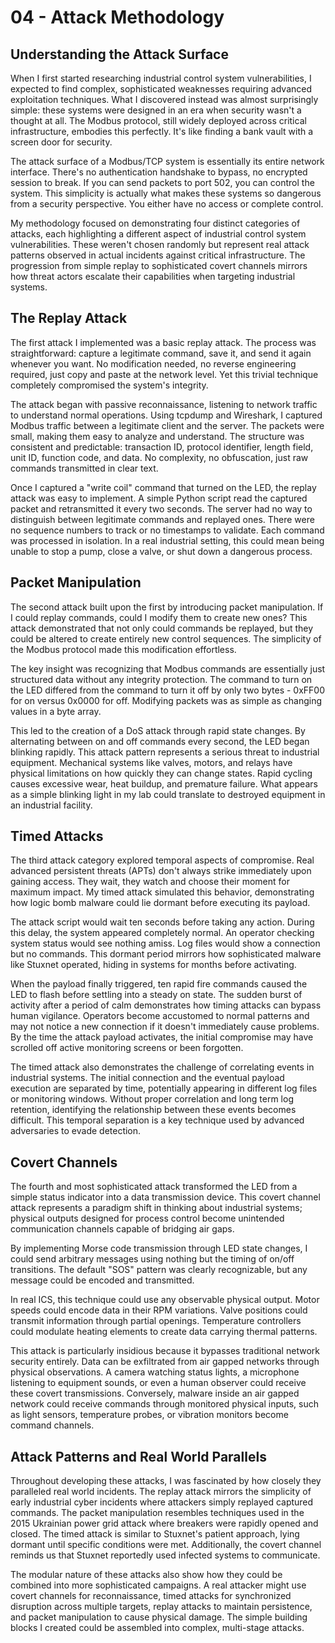 
# 04 - Attack Methodology

## Understanding the Attack Surface

When I first started researching industrial control system vulnerabilities, I expected to find complex, sophisticated weaknesses requiring advanced exploitation techniques. What I discovered instead was almost surprisingly simple: these systems were designed in an era when security wasn't a thought at all. The Modbus protocol, still widely deployed across critical infrastructure, embodies this perfectly. It's like finding a bank vault with a screen door for security.

The attack surface of a Modbus/TCP system is essentially its entire network interface. There's no authentication handshake to bypass, no encrypted session to break. If you can send packets to port 502, you can control the system. This simplicity is actually what makes these systems so dangerous from a security perspective. You either have no access or complete control.

My methodology focused on demonstrating four distinct categories of attacks, each highlighting a different aspect of industrial control system vulnerabilities. These weren't chosen randomly but represent real attack patterns observed in actual incidents against critical infrastructure. The progression from simple replay to sophisticated covert channels mirrors how threat actors escalate their capabilities when targeting industrial systems.

## The Replay Attack

The first attack I implemented was a basic replay attack. The process was straightforward: capture a legitimate command, save it, and send it again whenever you want. No modification needed, no reverse engineering required, just copy and paste at the network level. Yet this trivial technique completely compromised the system's integrity.

The attack began with passive reconnaissance, listening to network traffic to understand normal operations. Using tcpdump and Wireshark, I captured Modbus traffic between a legitimate client and the server. The packets were small, making them easy to analyze and understand. The structure was consistent and predictable: transaction ID, protocol identifier, length field, unit ID, function code, and data. No complexity, no obfuscation, just raw commands transmitted in clear text.

Once I captured a "write coil" command that turned on the LED, the replay attack was easy to implement. A simple Python script read the captured packet and retransmitted it every two seconds. The server had no way to distinguish between legitimate commands and replayed ones. There were no sequence numbers to track or no timestamps to validate. Each command was processed in isolation. In a real industrial setting, this could mean being unable to stop a pump, close a valve, or shut down a dangerous process. 

## Packet Manipulation

The second attack built upon the first by introducing packet manipulation. If I could replay commands, could I modify them to create new ones? This attack demonstrated that not only could commands be replayed, but they could be altered to create entirely new control sequences. The simplicity of the Modbus protocol made this modification effortless.

The key insight was recognizing that Modbus commands are essentially just structured data without any integrity protection. The command to turn on the LED differed from the command to turn it off by only two bytes - 0xFF00 for on versus 0x0000 for off. Modifying packets was as simple as changing values in a byte array.

This led to the creation of a DoS attack through rapid state changes. By alternating between on and off commands every second, the LED began blinking rapidly. This attack pattern represents a serious threat to industrial equipment. Mechanical systems like valves, motors, and relays have physical limitations on how quickly they can change states. Rapid cycling causes excessive wear, heat buildup, and premature failure. What appears as a simple blinking light in my lab could translate to destroyed equipment in an industrial facility.

## Timed Attacks

The third attack category explored temporal aspects of compromise. Real advanced persistent threats (APTs) don't always strike immediately upon gaining access. They wait, they watch and choose their moment for maximum impact. My timed attack simulated this behavior, demonstrating how logic bomb malware could lie dormant before executing its payload.

The attack script would wait ten seconds before taking any action. During this delay, the system appeared completely normal. An operator checking system status would see nothing amiss. Log files would show a connection but no commands. This dormant period mirrors how sophisticated malware like Stuxnet operated, hiding in systems for months before activating.

When the payload finally triggered, ten rapid fire commands caused the LED to flash before settling into a steady on state. The sudden burst of activity after a period of calm demonstrates how timing attacks can bypass human vigilance. Operators become accustomed to normal patterns and may not notice a new connection if it doesn't immediately cause problems. By the time the attack payload activates, the initial compromise may have scrolled off active monitoring screens or been forgotten.

The timed attack also demonstrates the challenge of correlating events in industrial systems. The initial connection and the eventual payload execution are separated by time, potentially appearing in different log files or monitoring windows. Without proper correlation and long term log retention, identifying the relationship between these events becomes difficult. This temporal separation is a key technique used by advanced adversaries to evade detection.

## Covert Channels

The fourth and most sophisticated attack transformed the LED from a simple status indicator into a data transmission device. This covert channel attack represents a paradigm shift in thinking about industrial systems; physical outputs designed for process control become unintended communication channels capable of bridging air gaps.

By implementing Morse code transmission through LED state changes, I could send arbitrary messages using nothing but the timing of on/off transitions. The default "SOS" pattern was clearly recognizable, but any message could be encoded and transmitted.

In real ICS, this technique could use any observable physical output. Motor speeds could encode data in their RPM variations. Valve positions could transmit information through partial openings. Temperature controllers could modulate heating elements to create data carrying thermal patterns.

This attack is particularly insidious because it bypasses traditional network security entirely. Data can be exfiltrated from air gapped networks through physical observations. A camera watching status lights, a microphone listening to equipment sounds, or even a human observer could receive these covert transmissions. Conversely, malware inside an air gapped network could receive commands through monitored physical inputs, such as light sensors, temperature probes, or vibration monitors become command channels.

## Attack Patterns and Real World Parallels

Throughout developing these attacks, I was fascinated by how closely they paralleled real world incidents. The replay attack mirrors the simplicity of early industrial cyber incidents where attackers simply replayed captured commands. The packet manipulation resembles techniques used in the 2015 Ukrainian power grid attack where breakers were rapidly opened and closed. The timed attack is similar to Stuxnet's patient approach, lying dormant until specific conditions were met. Additionally, the covert channel reminds us that Stuxnet reportedly used infected systems to communicate.

The modular nature of these attacks also show how they could be combined into more sophisticated campaigns. A real attacker might use covert channels for reconnaissance, timed attacks for synchronized disruption across multiple targets, replay attacks to maintain persistence, and packet manipulation to cause physical damage. The simple building blocks I created could be assembled into complex, multi-stage attacks.
